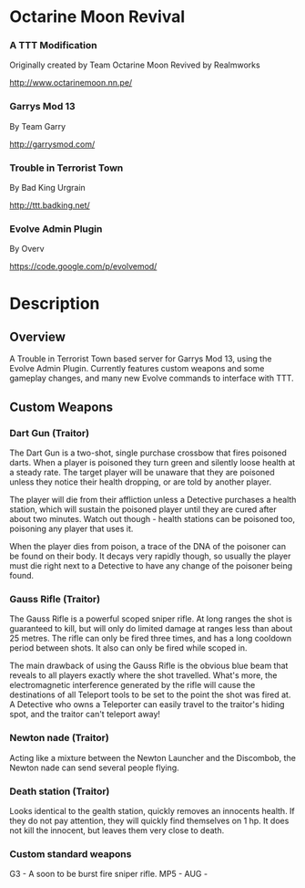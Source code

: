 Octarine Moon Revival
=======================================
### A TTT Modification
Originally created by Team Octarine Moon
Revived by Realmworks

http://www.octarinemoon.nn.pe/

### Garrys Mod 13
By Team Garry

http://garrysmod.com/

### Trouble in Terrorist Town
By Bad King Urgrain

http://ttt.badking.net/

### Evolve Admin Plugin
By Overv

https://code.google.com/p/evolvemod/

Description
===========
Overview
--------
A Trouble in Terrorist Town based server for Garrys Mod 13, using the Evolve
Admin Plugin. Currently features custom weapons and some gameplay changes, and
many new Evolve commands to interface with TTT.

Custom Weapons
--------------
### Dart Gun (Traitor)
The Dart Gun is a two-shot, single purchase crossbow that fires poisoned darts.
When a player is poisoned they turn green and silently loose health at a steady
rate. The target player will be unaware that they are poisoned unless they
notice their health dropping, or are told by another player.

The player will die from their affliction unless a Detective purchases a health
station, which will sustain the poisoned player until they are cured after
about two minutes. Watch out though - health stations can be poisoned too,
poisoning any player that uses it.

When the player dies from poison, a trace of the DNA of the poisoner can be
found on their body. It decays very rapidly though, so usually the player must
die right next to a Detective to have any change of the poisoner being found.

### Gauss Rifle (Traitor)
The Gauss Rifle is a powerful scoped sniper rifle. At long ranges the shot is
guaranteed to kill, but will only do limited damage at ranges less than about
25 metres. The rifle can only be fired three times, and has a long cooldown
period between shots. It also can only be fired while scoped in.

The main drawback of using the Gauss Rifle is the obvious blue beam that
reveals to all players exactly where the shot travelled. What's more, the
electromagnetic interference generated by the rifle will cause the destinations
of all Teleport tools to be set to the point the shot was fired at. A Detective
who owns a Teleporter can easily travel to the traitor's hiding spot, and the
traitor can't teleport away!

### Newton nade (Traitor)
Acting like a mixture between the Newton Launcher and the Discombob, the Newton
nade can send several people flying.

### Death station (Traitor)
Looks identical to the gealth station, quickly removes an innocents health. If they
do not pay attention, they will quickly find themselves on 1 hp. It does not 
kill the innocent, but leaves them very close to death.

### Custom standard weapons
G3 - A soon to be burst fire sniper rifle.
MP5 - 
AUG - 
